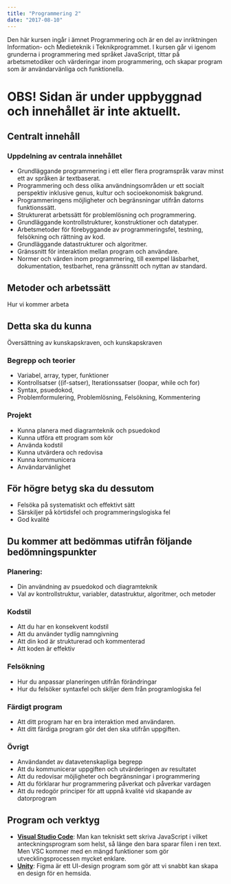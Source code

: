 ```yaml
---
title: "Programmering 2"
date: "2017-08-10"
---
```


Den här kursen ingår i ämnet Programmering och är en del av inriktningen Information- och Medieteknik i Teknikprogrammet. I kursen går vi igenom grunderna i programmering med språket JavaScript, tittar på arbetsmetodiker och värderingar inom programmering, och skapar program som är användarvänliga och funktionella.

# OBS! Sidan är under uppbyggnad och innehållet är inte aktuellt.

## Centralt innehåll

### Uppdelning av centrala innehållet

- Grundläggande programmering i ett eller flera programspråk varav minst ett av språken är textbaserat.
- Programmering och dess olika användningsområden ur ett socialt perspektiv inklusive genus, kultur och socioekonomisk bakgrund.
- Programmeringens möjligheter och begränsningar utifrån datorns funktionssätt.
- Strukturerat arbetssätt för problemlösning och programmering.
- Grundläggande kontrollstrukturer, konstruktioner och datatyper.
- Arbetsmetoder för förebyggande av programmeringsfel, testning, felsökning och rättning av kod.
- Grundläggande datastrukturer och algoritmer.
- Gränssnitt för interaktion mellan program och användare.
- Normer och värden inom programmering, till exempel läsbarhet, dokumentation, testbarhet, rena gränssnitt och nyttan av standard.

## Metoder och arbetssätt

Hur vi kommer arbeta

## Detta ska du kunna

Översättning av kunskapskraven, och kunskapskraven

### Begrepp och teorier

- Variabel, array, typer, funktioner
- Kontrollsatser ((if-satser), Iterationssatser (loopar, while och for)
- Syntax, psuedokod,
- Problemformulering, Problemlösning, Felsökning, Kommentering

### Projekt

- Kunna planera med diagramteknik och psuedokod
- Kunna utföra ett program som kör
- Använda kodstil
- Kunna utvärdera och redovisa
- Kunna kommunicera
- Användarvänlighet

## För högre betyg ska du dessutom

- Felsöka på systematiskt och effektivt sätt
- Särskiljer på körtidsfel och programmeringslogiska fel
- God kvalité

## Du kommer att bedömmas utifrån följande bedömningspunkter

### Planering:

- Din användning av psuedokod och diagramteknik
- Val av kontrollstruktur, variabler, datastruktur, algoritmer, och metoder

### Kodstil

- Att du har en konsekvent kodstil
- Att du använder tydlig namngivning
- Att din kod är strukturerad och kommenterad
- Att koden är effektiv

### Felsökning

- Hur du anpassar planeringen utifrån förändringar
- Hur du felsöker syntaxfel och skiljer dem från programlogiska fel

### Färdigt program

- Att ditt program har en bra interaktion med användaren.
- Att ditt färdiga program gör det den ska utifrån uppgiften.

### Övrigt

- Användandet av datavetenskapliga begrepp
- Att du kommunicerar uppgiften och utvärderingen av resultatet
- Att du redovisar möjligheter och begränsningar i programmering
- Att du förklarar hur programmering påverkat och påverkar vardagen
- Att du redogör principer för att uppnå kvalité vid skapande av datorprogram

## Program och verktyg

- **[Visual Studio Code](https://code.visualstudio.com/)**: Man kan tekniskt sett skriva JavaScript i vilket anteckningsprogram som helst, så länge den bara sparar filen i ren text. Men VSC kommer med en mängd funktioner som gör utvecklingsprocessen mycket enklare.
- **[Unity](https://www.unity.com)**: Figma är ett UI-design program som gör att vi snabbt kan skapa en design för en hemsida.
